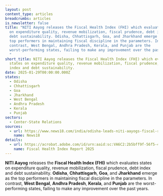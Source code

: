 ```yaml
---
layout: post
content_type: articles
breadcrumbs: articles
is_newsletter: false
title: "NITI Aayog releases the Fiscal Health Index (FHI) which evaluates states
  on expenditure quality, revenue mobilization, fiscal prudence, debt index and
  debt sustainability. Odisha, Chhattisgarh, Goa, and Jharkhand emerge as the
  top performers in maintaining fiscal discipline in the parameters. In
  contrast, West Bengal, Andhra Pradesh, Kerala, and Punjab are the
  worst-performing states, failing to make any improvement over the past years.
  "
short_title: NITI Aayog releases the Fiscal Health Index (FHI) which evaluates
  states on expenditure quality, revenue mobilization, fiscal prudence, debt
  index and debt sustainability. 
date: 2025-01-29T00:00:00.000Z
states:
  - Odisha
  - Chhattisgarh
  - Goa
  - Jharkhand
  - West Bengal
  - Andhra Pradesh
  - Kerala
  - Punjab
sectors:
  - Center-State Relations
sources:
  - url: https://www.news18.com/india/odisha-leads-niti-aayogs-fiscal-rankings-jharkhand-shines-bengal-punjab-hit-rock-bottom-9201190.html
    name: News18
details:
  - url: https://acrobat.adobe.com/id/urn:aaid:sc:VA6C2:2b5bff9f-56f5-4c26-bd52-ef28a9eba1be
    name: Fiscal Health Index Report 2025
---
```

**NITI Aayog** releases the **Fiscal Health Index (FHI)** which evaluates states on expenditure quality, revenue mobilization, fiscal prudence, debt index and debt sustainability. **Odisha**, **Chhattisgarh**, **Goa**, and **Jharkhand** emerge as the top performers in maintaining fiscal discipline in the parameters. In contrast, **West Bengal**, **Andhra Pradesh**, **Kerala**, and **Punjab** are the worst-performing states, failing to make any improvement over the past years.
